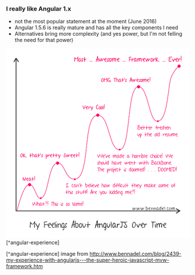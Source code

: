 ### I really like Angular 1.x

- not the most popular statement at the moment (June 2016)
- Angular 1.5.6 is really mature and has all the key components I need
- Alternatives bring more complexity (and yes power, but I'm not felling the need for that power)

![](images/my-experience-with-angular-js.png)[^angular-experience]

[^angular-experience] image from http://www.bennadel.com/blog/2439-my-experience-with-angularjs---the-super-heroic-javascript-mvw-framework.htm
